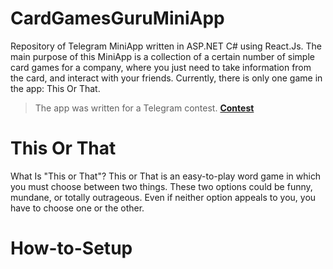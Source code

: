 # CardGamesGuruMiniApp
Repository of Telegram MiniApp written in ASP.NET C# using React.Js.
The main purpose of this MiniApp is a collection of a certain number of simple card games for a company, where you just need to take information from the card, and interact with your friends. Currently, there is only one game in the app: This Or That.
> The app was written for a Telegram contest.  **[Contest](https://t.me/contest/327)**

# This Or That
What Is "This or That"? This or That is an easy-to-play word game in which you must choose between two things. These two options could be funny, mundane, or totally outrageous. Even if neither option appeals to you, you have to choose one or the other.

# How-to-Setup
